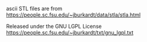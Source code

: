 ascii STL files are from https://people.sc.fsu.edu/~jburkardt/data/stla/stla.html

Released under the GNU LGPL License
https://people.sc.fsu.edu/~jburkardt/txt/gnu_lgpl.txt
